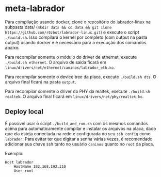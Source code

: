 # meta-labrador

Para compilação usando docker, clone o repositório do labrador-linux na subpasta data/ (`mkdir data && cd data && git clone https://github.com/r0zbot/labrador-linux.git`) e execute o script `./build.sh`. Isso compilará o kernel por completo (com output na pasta output) usando docker e é necessário para a execução dos comandos abaixo.

Para recompilar somente o módulo do driver de ethernet, execute `./build.sh ethernet`. O arquivo de saida ficará em `linux/drivers/net/ethernet/caninos/labrador_eth.ko`.

Para recompilar somente o device tree da placa, execute `./build.sh dts`. O arquivo final ficará na pasta `output`.

Para recompilar somente o driver do PHY da realtek, execute `./build.sh realtek`. O arquivo final ficará em `linux/drivers/net/phy/realtek.ko`.

## Deploy local 

É possível usar o script `./build_and_run.sh` com os mesmos comandos acima para automaticamente compilar e instalar os arquivos na placa, dado que ela esteja conectada na rede e configurada no seu `ssh_config` como `labrador`. Para evitar ter que digitar a senha várias vezes, é recomendado adicionar sua chave ssh tanto no usuário `caninos` quanto no `root` da placa.

Exemplo:

```
Host labrador
    HostName 192.168.192.210
    User root
```
